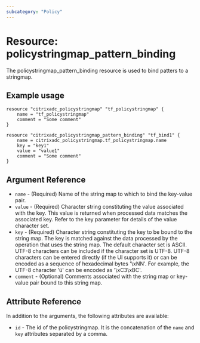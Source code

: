 ```yaml
---
subcategory: "Policy"
---
```


# Resource: policystringmap\_pattern\_binding

The policystringmap\_pattern\_binding resource is used to bind patters to a stringmap.


## Example usage

```hcl
resource "citrixadc_policystringmap" "tf_policystringmap" {
    name = "tf_policystringmap"
    comment = "Some comment"
}

resource "citrixadc_policystringmap_pattern_binding" "tf_bind1" {
    name = citrixadc_policystringmap.tf_policystringmap.name
    key = "key1"
    value = "value1"
    comment = "Some comment"
}
```


## Argument Reference

* `name` - (Required) Name of the string map to which to bind the key-value pair.
* `value` - (Required) Character string constituting the value associated with the key. This value is returned when processed data matches the associated key. Refer to the key parameter for details of the value character set.
* `key` - (Required) Character string constituting the key to be bound to the string map. The key is matched against the data processed by the operation that uses the string map. The default character set is ASCII. UTF-8 characters can be included if the character set is UTF-8. UTF-8 characters can be entered directly (if the UI supports it) or can be encoded as a sequence of hexadecimal bytes '\xNN'. For example, the UTF-8 character 'ü' can be encoded as '\xC3\xBC'.
* `comment` - (Optional) Comments associated with the string map or key-value pair bound to this string map.


## Attribute Reference

In addition to the arguments, the following attributes are available:

* `id` - The id of the policystringmap. It is the concatenation of the `name` and `key` attributes separated by a comma.
